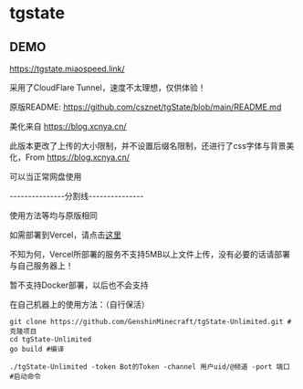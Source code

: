 # tgstate

## DEMO
<https://tgstate.miaospeed.link/>

采用了CloudFlare Tunnel，速度不太理想，仅供体验！

原版README: <https://github.com/csznet/tgState/blob/main/README.md>

美化来自 https://blog.xcnya.cn/

此版本更改了上传的大小限制，并不设置后缀名限制，还进行了css字体与背景美化，From <https://blog.xcnya.cn/>

可以当正常网盘使用

---------------分割线---------------

使用方法等均与原版相同

如需部署到Vercel，请点击[这里](https://vercel.com/new/clone?repository-url=https%3A%2F%2Fgithub.com%2FGenshinMinecraft%2FtgState-Unlimited&env=token&env=channel&project-name=tgState-Unlimited&repository-name=tgState-Unlimited)

不知为何，Vercel所部署的服务不支持5MB以上文件上传，没有必要的话请部署与自己服务器上！

暂不支持Docker部署，以后也不会支持

在自己机器上的使用方法：（自行保活）
```
git clone https://github.com/GenshinMinecraft/tgState-Unlimited.git #克隆项目
cd tgState-Unlimited
go build #编译

./tgState-Unlimited -token Bot的Token -channel 用户uid/@频道 -port 端口 #启动命令
```
